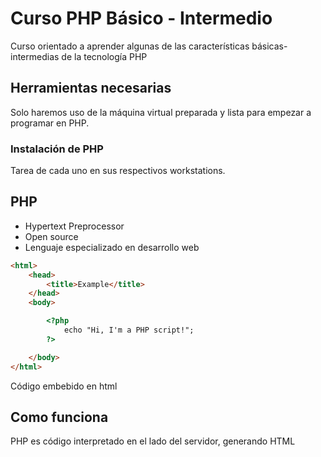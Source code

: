 # Curso PHP Básico - Intermedio
Curso orientado a aprender algunas de las características básicas-intermedias de la tecnología PHP

## Herramientas necesarias
Solo haremos uso de la máquina virtual preparada y lista para empezar a programar en PHP.

### Instalación de PHP
Tarea de cada uno en sus respectivos workstations.

## PHP
- Hypertext Preprocessor
- Open source
- Lenguaje especializado en desarrollo web

```html
<html>
    <head>
        <title>Example</title>
    </head>
    <body>

        <?php
            echo "Hi, I'm a PHP script!";
        ?>

    </body>
</html>
```

Código embebido en html

## Como funciona
PHP es código interpretado en el lado del servidor, generando HTML
